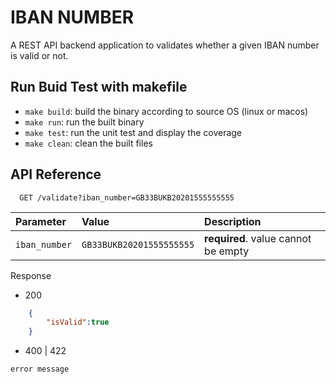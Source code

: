 # IBAN NUMBER

A REST API backend application to validates whether a given IBAN number is valid or not.

## Run Buid Test with makefile
- ```make build```: build the binary according to source OS (linux or macos)
- ```make run```: run the built binary
- ```make test```: run the unit test and display the coverage
- ```make clean```: clean the built files

## API Reference

```http
  GET /validate?iban_number=GB33BUKB20201555555555
```

| Parameter | Value     | Description                |
| :-------- | :------- | :------------------------- |
| `iban_number` | `GB33BUKB20201555555555` | **required**. value cannot be empty |

Response 

- 200
```json
    {
        "isValid":true
    }
```

- 400 | 422
```
error message
```